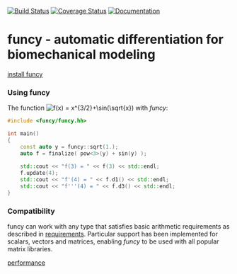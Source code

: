 [![Build Status](https://travis-ci.org/lubkoll/funcy.svg?branch=master)](https://travis-ci.org/lubkoll/funcy)
[![Coverage Status](https://coveralls.io/repos/github/lubkoll/funcy/badge.svg?branch=master)](https://coveralls.io/github/lubkoll/funcy?branch=master)
[![Documentation](https://codedocs.xyz/lubkoll/funcy.svg)](https://codedocs.xyz/lubkoll/funcy/)
# funcy - automatic differentiation for biomechanical modeling

[install funcy](INSTALL.md)

### Using funcy

The function <img src="https://latex.codecogs.com/gif.latex?f(x)&space;=&space;x^{3/2}&plus;\sin(\sqrt{x})" title="f(x) = x^{3/2}+\sin(\sqrt{x})" /> with *funcy*:
```cpp
#include <funcy/funcy.hh>

int main()
{
    const auto y = funcy::sqrt(1.);
    auto f = finalize( pow<3>(y) + sin(y) );
    
    std::cout << "f(3) = " << f(3) << std::endl;
    f.update(4);
    std::cout << "f'(4) = " << f.d1() << std::endl;
    std::cout << "f'''(4) = " << f.d3() << std::endl;
}
```

### Compatibility

funcy can work with any type that satisfies basic arithmetic requirements as described in [requirements](REQUIREMENTS.md). Particular support has been implemented for scalars, vectors and matrices, enabling *funcy* to be used with all popular matrix libraries.


[performance](PERFORMANCE.md)
